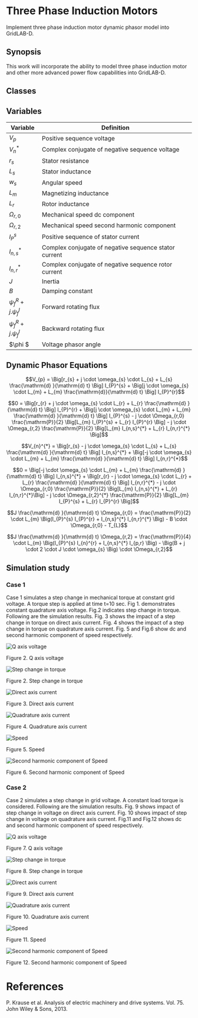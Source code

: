 # Three Phase Induction Motors

Implement three phase induction motor dynamic phasor model into GridLAB-D. 

## Synopsis

This work will incorporate the ability to model three phase induction motor and other more advanced power flow capabilities into GridLAB-D. 

## Classes

## Variables

Variable | Definition   
---|---  
$V_{p}$ | Positive sequence voltage   
$V_{n}^{*}$ | Complex conjugate of negative sequence voltage   
$r_{s}$ | Stator resistance   
$L_{s}$ | Stator inductance   
$w_{s}$ | Angular speed   
$L_{m}$ | Magnetizing inductance   
$L_{r}$ | Rotor inductance   
$\Omega _{r,0}$ | Mechanical speed dc component   
$\Omega _{r,2}$ | Mechanical speed second harmonic component   
$I_{P}^{s}$ | Positive sequence of stator current   
$I_{n,s}^{*}$ | Complex conjugate of negative sequence stator current   
$I_{n,r}^{*}$ | Complex conjugate of negative sequence rotor current   
$J$ | Inertia   
$B$ | Damping constant   
$\psi _{f}^{R} + j. \psi _{f}^{I}$ | Forward rotating flux   
$\psi _{f}^{R} + j. \psi _{f}^{I}$ | Backward rotating flux   
$\phi $ | Voltage phasor angle   
  
## Dynamic Phasor Equations

$$V_{p} = \Big[r_{s} + j \cdot \omega_{s} \cdot L_{s} + L_{s} \frac{\mathrm{d} }{\mathrm{d} t} \Big] I_{P}^{s} + \Big[j \cdot \omega_{s} \cdot L_{m} + L_{m} \frac{\mathrm{d}}{\mathrm{d} t} \Big] I_{P}^{r}$$

$$0 = \Big[r_{r} + j \cdot \omega_{s} \cdot L_{r} + L_{r} \frac{\mathrm{d} }{\mathrm{d} t} \Big] I_{P}^{r} + \Big[j \cdot \omega_{s} \cdot L_{m} + L_{m} \frac{\mathrm{d} }{\mathrm{d} t} \Big] I_{P}^{s} - j \cdot \Omega_{r,0} \frac{\mathrm{P}}{2} \Big[L_{m} I_{P}^{s} + L_{r} I_{P}^{r} \Big] - j \cdot \Omega_{r,2} \frac{\mathrm{P}}{2} \Big[L_{m} I_{n,s}^{*} + L_{r} I_{n,r}^{*} \Big]$$

$$V_{n}^{*} = \Big[r_{s} - j \cdot \omega_{s} \cdot L_{s} + L_{s} \frac{\mathrm{d} }{\mathrm{d} t} \Big] I_{n,s}^{*} + \Big[-j \cdot \omega_{s} \cdot L_{m} + L_{m} \frac{\mathrm{d} }{\mathrm{d} t} \Big] I_{n,r}^{*}$$

$$0 = \Big[-j \cdot \omega_{s} \cdot L_{m} + L_{m} \frac{\mathrm{d} }{\mathrm{d} t} \Big] I_{n,s}^{*} + \Big[r_{r} - j \cdot \omega_{s} \cdot L_{r} + L_{r} \frac{\mathrm{d} }{\mathrm{d} t} \Big] I_{n,r}^{*} - j \cdot \Omega_{r,0} \frac{\mathrm{P}}{2} \Big[L_{m} I_{n,s}^{*} + L_{r} I_{n,r}^{*}\Big] - j \cdot \Omega_{r,2}^{*} \frac{\mathrm{P}}{2} \Big[L_{m} I_{P}^{s} + L_{r} I_{P}^{r} \Big]$$

$$J \frac{\mathrm{d} }{\mathrm{d} t} \Omega_{r,0} = \frac{\mathrm{P}}{2} \cdot L_{m} \Big(I_{P}^{s} I_{P}^{r} + I_{n,s}^{*} I_{n,r}^{*} \Big) - B \cdot \Omega_{r,0} - T_{L}$$

$$J \frac{\mathrm{d} }{\mathrm{d} t} \Omega_{r,2} = \frac{\mathrm{P}}{4} \cdot L_{m} \Big(I_{P}^{s} I_{n}^{r} + I_{n,s}^{*} I_{p,r} \Big) - \Big(B + j \cdot 2 \cdot J \cdot \omega_{s} \Big) \cdot \Omega_{r,2}$$


## Simulation study

### Case 1

Case 1 simulates a step change in mechanical torque at constant grid voltage. A torque step is applied at time t=10 sec. Fig 1. demonstrates constant quadrature axis voltage. Fig.2 indicates step change in torque. Following are the simulation results. Fig. 3 shows the impact of a step change in torque on direct axis current. Fig. 4 shows the impact of a step change in torque on quadrature axis current. Fig. 5 and Fig.6 show dc and second harmonic component of speed respectively. 


![Q axis voltage](../../images//300px-Q_axisvotage_Tstep.png)

Figure 2. Q axis voltage

![Step change in torque](../../images//300px-Torque_Tstep.png)

Figure 2. Step change in torque

![Direct axis current](../../images//300px-Ids_Tstep.png)

Figure 3. Direct axis current

![Quadrature axis current](../../images//300px-Iqs_Tstep.png)

Figure 4. Quadrature axis current

![Speed](../../images//300px-Wrze_Tstep.png)

Figure 5. Speed

![Second harmonic component of Speed](../../images//300px-Wrtw_Tstep.png)

Figure 6. Second harmonic component of Speed

### Case 2

Case 2 simulates a step change in grid voltage. A constant load torque is considered. Following are the simulation results. Fig. 9 shows impact of step change in voltage on direct axis current. Fig. 10 shows impact of step change in voltage on quadrature axis current. Fig.11 and Fig.12 shows dc and second harmonic component of speed respectively. 


![Q axis voltage](../../images//300px-Q_axisvotage_Vstep.png)

Figure 7. Q axis voltage

![Step change in torque](../../images//300px-Torque_Vstep.png)

Figure 8. Step change in torque

![Direct axis current](../../images//300px-Ids_Vstep.png)

Figure 9. Direct axis current

![Quadrature axis current](../../images//300px-Iqs_Vstep.png)

Figure 10. Quadrature axis current

![Speed](../../images//300px-Wrze_Vstep.png)

Figure 11. Speed

![Second harmonic component of Speed](../../images//300px-Wrtw_Vstep.png)

Figure 12. Second harmonic component of Speed

# References

P. Krause et al. Analysis of electric machinery and drive systems. Vol. 75. John Wiley & Sons, 2013. 



